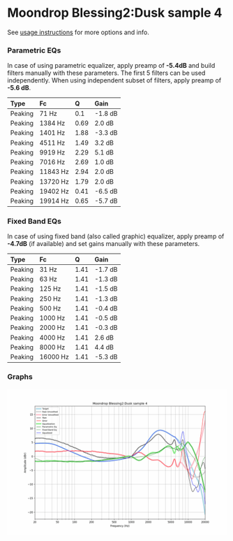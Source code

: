 # Moondrop Blessing2:Dusk sample 4
See [usage instructions](https://github.com/jaakkopasanen/AutoEq#usage) for more options and info.

### Parametric EQs
In case of using parametric equalizer, apply preamp of **-5.4dB** and build filters manually
with these parameters. The first 5 filters can be used independently.
When using independent subset of filters, apply preamp of **-5.6 dB**.

| Type    | Fc       |    Q | Gain    |
|:--------|:---------|:-----|:--------|
| Peaking | 71 Hz    | 0.1  | -1.8 dB |
| Peaking | 1384 Hz  | 0.69 | 2.0 dB  |
| Peaking | 1401 Hz  | 1.88 | -3.3 dB |
| Peaking | 4511 Hz  | 1.49 | 3.2 dB  |
| Peaking | 9919 Hz  | 2.29 | 5.1 dB  |
| Peaking | 7016 Hz  | 2.69 | 1.0 dB  |
| Peaking | 11843 Hz | 2.94 | 2.0 dB  |
| Peaking | 13720 Hz | 1.79 | 2.0 dB  |
| Peaking | 19402 Hz | 0.41 | -6.5 dB |
| Peaking | 19914 Hz | 0.65 | -5.7 dB |

### Fixed Band EQs
In case of using fixed band (also called graphic) equalizer, apply preamp of **-4.7dB**
(if available) and set gains manually with these parameters.

| Type    | Fc       |    Q | Gain    |
|:--------|:---------|:-----|:--------|
| Peaking | 31 Hz    | 1.41 | -1.7 dB |
| Peaking | 63 Hz    | 1.41 | -1.3 dB |
| Peaking | 125 Hz   | 1.41 | -1.5 dB |
| Peaking | 250 Hz   | 1.41 | -1.3 dB |
| Peaking | 500 Hz   | 1.41 | -0.4 dB |
| Peaking | 1000 Hz  | 1.41 | -0.5 dB |
| Peaking | 2000 Hz  | 1.41 | -0.3 dB |
| Peaking | 4000 Hz  | 1.41 | 2.6 dB  |
| Peaking | 8000 Hz  | 1.41 | 4.4 dB  |
| Peaking | 16000 Hz | 1.41 | -5.3 dB |

### Graphs
![](./Moondrop%20Blessing2:Dusk%20sample%204.png)